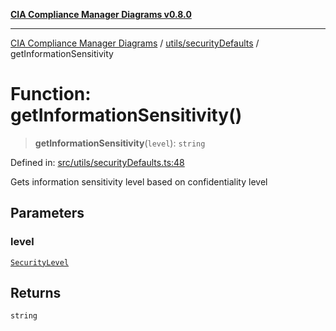 [**CIA Compliance Manager Diagrams v0.8.0**](../../../README.md)

***

[CIA Compliance Manager Diagrams](../../../modules.md) / [utils/securityDefaults](../README.md) / getInformationSensitivity

# Function: getInformationSensitivity()

> **getInformationSensitivity**(`level`): `string`

Defined in: [src/utils/securityDefaults.ts:48](https://github.com/Hack23/cia-compliance-manager/blob/791b5a1b6e700c8b8480de209374e4cb1086330d/src/utils/securityDefaults.ts#L48)

Gets information sensitivity level based on confidentiality level

## Parameters

### level

[`SecurityLevel`](../../../types/cia/type-aliases/SecurityLevel.md)

## Returns

`string`

